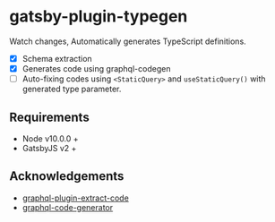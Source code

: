 # gatsby-plugin-typegen

Watch changes, Automatically generates TypeScript definitions.

- [x] Schema extraction
- [x] Generates code using graphql-codegen
- [ ] Auto-fixing codes using `<StaticQuery>` and `useStaticQuery()` with generated type parameter.

## Requirements

- Node v10.0.0 +
- GatsbyJS v2 +

## Acknowledgements

- [graphql-plugin-extract-code](https://github.com/NickyMeuleman/gatsby-plugin-extract-schema)
- [graphql-code-generator](https://graphql-code-generator.com/)
